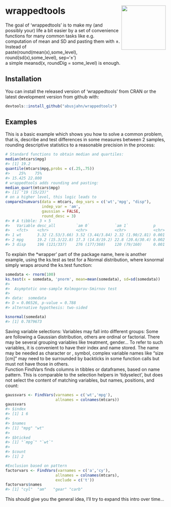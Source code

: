 
<!-- README.md is generated from README.Rmd. Please edit that file -->

# wrappedtools <img src='wrappedtools_hex.png' align="right" height="139" />

<!-- ![](wrappedtools_hex.png "wrappedtools hex"){width=20%} -->
<!-- badges: start -->
<!-- badges: end -->

The goal of ‘wrappedtools’ is to make my (and possibly your) life a bit
easier by a set of convenience functions for many common tasks like e.g.
computation of mean and SD and pasting them with ±. Instead of  
paste(round(mean(x),some_level), round(sd(x),some_level), sep=‘±’)  
a simple meansd(x, roundDig = some_level) is enough.

## Installation

You can install the released version of ‘wrappedtools’ from CRAN or the
latest development version from github with:

``` r
devtools::install_github("abusjahn/wrappedtools")
```

## Examples

This is a basic example which shows you how to solve a common problem,
that is, describe and test differences in some measures between 2
samples, rounding descriptive statistics to a reasonable precision in
the process:

``` r
# Standard functions to obtain median and quartiles:
median(mtcars$mpg)
#> [1] 19.2
quantile(mtcars$mpg,probs = c(.25,.75))
#>    25%    75% 
#> 15.425 22.800
# wrappedtools adds rounding and pasting:
median_quart(mtcars$mpg)
#> [1] "19 (15/23)"
# on a higher level, this logic leads to
compare2numvars(data = mtcars, dep_vars = c('wt','mpg', "disp"), 
                indep_var = 'am',
                gaussian = FALSE,
                round_desc = 3)
#> # A tibble: 3 × 5
#>   Variable desc_all         `am 0`           `am 1`           p    
#>   <fct>    <chr>            <chr>            <chr>            <chr>
#> 1 wt       3.32 (2.53/3.66) 3.52 (3.44/3.84) 2.32 (1.90/2.81) 0.001
#> 2 mpg      19.2 (15.3/22.8) 17.3 (14.8/19.2) 22.8 (20.6/30.4) 0.002
#> 3 disp     196 (121/337)    276 (177/360)    120 (79/160)     0.001
```

To explain the \*wrapper’ part of the package name, here is another
example, using the ks.test as test for a Normal distribution, where
ksnormal simply wraps around the ks.test function:

``` r
somedata <- rnorm(100)
ks.test(x = somedata, 'pnorm', mean=mean(somedata), sd=sd(somedata))
#> 
#>  Asymptotic one-sample Kolmogorov-Smirnov test
#> 
#> data:  somedata
#> D = 0.06526, p-value = 0.788
#> alternative hypothesis: two-sided

ksnormal(somedata)
#> [1] 0.7879673
```

Saving variable selections: Variables may fall into different groups:
Some are following a Gaussian distribution, others are ordinal or
factorial. There may be several grouping variables like treatment,
gender… To refer to such variables, it is convenient to have their index
and name stored. The name may be needed as character or , symbol,
complex variable names like “size \[cm\]” may need to be surrounded by
backticks in some function calls but must not have those in others.  
Function FindVars finds columns in tibbles or dataframes, based on name
pattern. This is comparable to the selection helpers in ‘tidyselect’,
but does not select the content of matching variables, but names,
positions, and count:

``` r
gaussvars <- FindVars(varnames = c('wt','mpg'),
                      allnames = colnames(mtcars))
gaussvars
#> $index
#> [1] 1 6
#> 
#> $names
#> [1] "mpg" "wt" 
#> 
#> $bticked
#> [1] "`mpg`" "`wt`" 
#> 
#> $count
#> [1] 2

#Exclusion based on pattern
factorvars <- FindVars(varnames = c('a','cy'),
                      allnames = colnames(mtcars),
                      exclude = c('t'))
factorvars$names
#> [1] "cyl"  "am"   "gear" "carb"
```

This should give you the general idea, I’ll try to expand this intro
over time…
